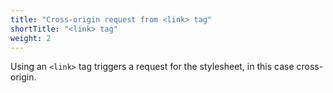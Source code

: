 ```yaml
---
title: "Cross-origin request from <link> tag"
shortTitle: "<link> tag"
weight: 2
---
```


Using an `<link>` tag triggers a request for the stylesheet, in this case cross-origin.